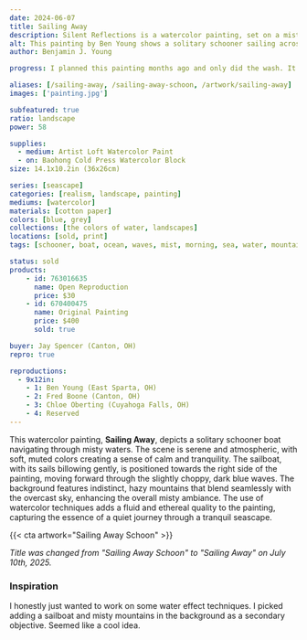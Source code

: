 ```yaml
---
date: 2024-06-07
title: Sailing Away
description: Silent Reflections is a watercolor painting, set on a misty ocean with rolling mountains in the background. The subject of a schooner boat sailing away at sea.
alt: This painting by Ben Young shows a solitary schooner sailing across a sea, in a muted watercolor landscape shrouded in a misty atmosphere.
author: Benjamin J. Young

progress: I planned this painting months ago and only did the wash. It sat until I started working on a commission, after completing Silent Reflections. Sitting in the park outside the Stark County court house, I somehow completed this quickly, working on it in between the drying layers of my other painting. This painting just seemed to "click" and I stayed what I assume most watercolor artists refer as "loose".

aliases: [/sailing-away, /sailing-away-schoon, /artwork/sailing-away]
images: ['painting.jpg']

subfeatured: true
ratio: landscape
power: 58

supplies:
  - medium: Artist Loft Watercolor Paint
  - on: Baohong Cold Press Watercolor Block
size: 14.1x10.2in (36x26cm)

series: [seascape]
categories: [realism, landscape, painting]
mediums: [watercolor]
materials: [cotton paper]
colors: [blue, grey]
collections: [the colors of water, landscapes]
locations: [sold, print]
tags: [schooner, boat, ocean, waves, mist, morning, sea, water, mountains, outdoors, spring, cool]

status: sold
products:
    - id: 763016635
      name: Open Reproduction
      price: $30
    - id: 670400475
      name: Original Painting
      price: $400
      sold: true

buyer: Jay Spencer (Canton, OH)
repro: true

reproductions:
  - 9x12in:
    - 1: Ben Young (East Sparta, OH)
    - 2: Fred Boone (Canton, OH)
    - 3: Chloe Oberting (Cuyahoga Falls, OH)
    - 4: Reserved
---
```


This watercolor painting, **Sailing Away**, depicts a solitary schooner boat navigating through misty waters. The scene is serene and atmospheric, with soft, muted colors creating a sense of calm and tranquility. The sailboat, with its sails billowing gently, is positioned towards the right side of the painting, moving forward through the slightly choppy, dark blue waves. The background features indistinct, hazy mountains that blend seamlessly with the overcast sky, enhancing the overall misty ambiance. The use of watercolor techniques adds a fluid and ethereal quality to the painting, capturing the essence of a quiet journey through a tranquil seascape.

<!--more-->

{{< cta artwork="Sailing Away Schoon" >}}

_Title was changed from "Sailing Away Schoon" to "Sailing Away" on July 10th, 2025._

### Inspiration ###

I honestly just wanted to work on some water effect techniques. I picked adding a sailboat and misty mountains in the background as a secondary objective. Seemed like a cool idea.